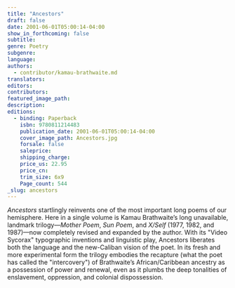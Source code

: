 ```yaml
---
title: "Ancestors"
draft: false
date: 2001-06-01T05:00:14-04:00
show_in_forthcoming: false
subtitle:
genre: Poetry
subgenre:
language:
authors:
  - contributor/kamau-brathwaite.md
translators:
editors:
contributors:
featured_image_path:
description:
editions:
  - binding: Paperback
    isbn: 9780811214483
    publication_date: 2001-06-01T05:00:14-04:00
    cover_image_path: Ancestors.jpg
    forsale: false
    saleprice:
    shipping_charge:
    price_us: 22.95
    price_cn:
    trim_size: 6x9
    Page_count: 544
_slug: ancestors
---
```


_Ancestors_ startlingly reinvents one of the most important long poems of our hemisphere. Here in a single volume is Kamau Brathwaite’s long unavailable, landmark trilogy––_Mother Poem_, _Sun Poem_, and _X/Self_ (1977, 1982, and 1987)––now completely revised and expanded by the author. With its "Video Sycorax" typographic inventions and linguistic play, Ancestors liberates both the language and the new-Caliban vision of the poet. In its fresh and more experimental form the trilogy embodies the recapture (what the poet has called the "intercovery") of Brathwaite’s African/Caribbean ancestry as a possession of power and renewal, even as it plumbs the deep tonalities of enslavement, oppression, and colonial dispossession.

